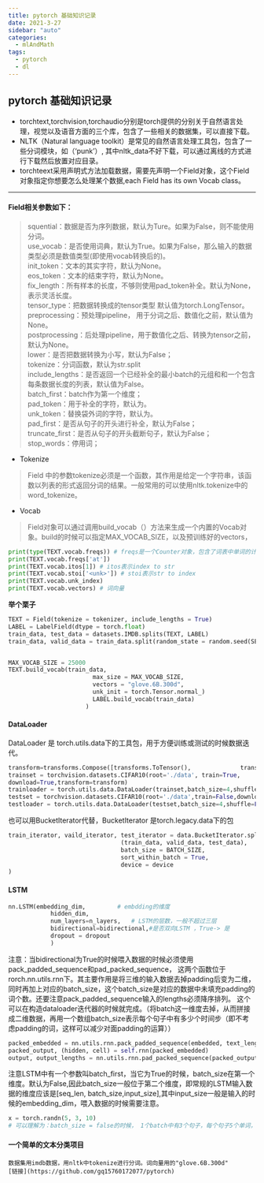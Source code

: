 ```yaml
---
title: pytorch 基础知识记录
date: 2021-3-27
sidebar: "auto"
categories:
  - mlAndMath
tags:
  - pytorch
  - dl
---
```


## pytorch 基础知识记录
 - torchtext,torchvision,torchaudio分别是torch提供的分别关于自然语言处理，视觉以及语音方面的三个库，包含了一些相关的数据集，可以直接下载。
 - NLTK（Natural language toolkit）是常见的自然语言处理工具包，包含了一些分词模块，如（‘punk’）, 其中nltk_data不好下载，可以通过离线的方式进行下载然后放置对应目录。
 - torchteext采用声明式方法加载数据，需要先声明一个Field对象，这个Field对象指定你想要怎么处理某个数据,each Field has its own Vocab class。
 - - -
 
#### Field相关参数如下：
> squential：数据是否为序列数据，默认为Ture。如果为False，则不能使用分词。  
use_vocab：是否使用词典，默认为True。如果为False，那么输入的数据类型必须是数值类型(即使用vocab转换后的)。  
init_token：文本的其实字符，默认为None。  
eos_token：文本的结束字符，默认为None。  
fix_length：所有样本的长度，不够则使用pad_token补全。默认为None，表示灵活长度。  
tensor_type：把数据转换成的tensor类型 默认值为torch.LongTensor。  
preprocessing：预处理pipeline， 用于分词之后、数值化之前，默认值为None。  
postprocessing：后处理pipeline，用于数值化之后、转换为tensor之前，默认为None。  
lower：是否把数据转换为小写，默认为False；  
tokenize：分词函数，默认为str.split  
include_lengths：是否返回一个已经补全的最小batch的元组和和一个包含每条数据长度的列表，默认值为False。  
batch_first：batch作为第一个维度；  
pad_token：用于补全的字符，默认为<pad>。  
unk_token：替换袋外词的字符，默认为<unk>。  
pad_first：是否从句子的开头进行补全，默认为False；  
truncate_first：是否从句子的开头截断句子，默认为False；  
stop_words：停用词；  

- Tokenize
> Field 中的参数tokenize必须是一个函数，其作用是给定一个字符串，该函数以列表的形式返回分词的结果。一般常用的可以使用nltk.tokenize中的word_tokenize。

- Vocab
> Field对象可以通过调用build_vocab（）方法来生成一个内置的Vocab对象。build的时候可以指定MAX_VOCAB_SIZE，以及预训练好的vectors，
 
 ```python
print(type(TEXT.vocab.freqs)) # freqs是一个Counter对象，包含了词表中单词的计数信息
print(TEXT.vocab.freqs['at'])
print(TEXT.vocab.itos[1]) # itos表示index to str
print(TEXT.vocab.stoi['<unk>']) # stoi表示str to index
print(TEXT.vocab.unk_index)
print(TEXT.vocab.vectors) # 词向量
```
**举个栗子**
```python
TEXT = Field(tokenize = tokenizer, include_lengths = True)
LABEL = LabelField(dtype = torch.float)
train_data, test_data = datasets.IMDB.splits(TEXT, LABEL)
train_data, valid_data = train_data.split(random_state = random.seed(SEED))


MAX_VOCAB_SIZE = 25000
TEXT.build_vocab(train_data,       
                        max_size = MAX_VOCAB_SIZE,      
                        vectors = "glove.6B.300d",    
                        unk_init = torch.Tensor.normal_)
                        LABEL.build_vocab(train_data)
                      )
```
#### DataLoader
DataLoader 是 torch.utils.data下的工具包，用于方便训练或测试的时候数据迭代。
```python
transform=transforms.Compose([transforms.ToTensor(),              transforms.Normalize((0.5,0.5,0.5),0.5,0.5,0.5))]                                                     )
trainset = torchvision.datasets.CIFAR10(root='./data', train=True, 
download=True,transform=transform)
trainloader = torch.utils.data.DataLoader(trainset,batch_size=4,shuffle=True,num_workers=2)
testset = torchvision.datasets.CIFAR10(root='./data',train=False,download=True,transform=transform)
testloader = torch.utils.data.DataLoader(testset,batch_size=4,shuffle=False,num_workers=2)
```
也可以用BucketIterator代替，BucketIterator 是torch.legacy.data下的包

```python
train_iterator, vaild_iterator, test_iterator = data.BucketIterator.splits(   
                                (train_data, valid_data, test_data),   
                                batch_size = BATCH_SIZE, 
                                sort_within_batch = True,  
                                device = device
)
```

#### LSTM 
```python
nn.LSTM(embedding_dim,         # embdding的维度
            hidden_dim,          
            num_layers=n_layers,   # LSTM的层数，一般不超过三层
            bidirectional=bidirectional,#是否双向LSTM ，True-> 是    
            dropout = dropout
            )
```
注意：当bidirectional为True的时候喂入数据的时候必须使用pack_padded_sequence和pad_packed_sequence，
这两个函数位于rorch.nn.utils.rnn下。其主要作用是将三维的输入数据去掉padding后变为二维，同时再加上对应的batch_size，这个batch_size是对应的数据中未填充padding的词个数。还要注意pack_padded_sequence输入的lengths必须降序排列。
这个可以在构造dataloader迭代器的时候就完成。（将batch这一维度去掉，从而拼接成二维数据，再用一个数组batch_size表示每个句子中有多少个时间步（即不考虑padding的词，这样可以减少对面padding的运算））
```python
packed_embedded = nn.utils.rnn.pack_padded_sequence(embedded, text_lengths)
packed_output, (hidden, cell) = self.rnn(packed_embedded)
output, output_lengths = nn.utils.rnn.pad_packed_sequence(packed_output)
```
注意LSTM中有一个参数叫batch_first，当它为True的时候，batch_size在第一个维度。默认为False,因此batch_size一般位于第二个维度，即常规的LSTM输入数据的维度应该是[seq_len, batch_size,input_size],其中input_size一般是输入的时候的embedding_dim，喂入数据的时候需要注意。
```python
x = torch.randn(5, 3, 10)
# 可以理解为：batch_size = false的时候， 1个batch中有3个句子，每个句子5个单词，每个单词用10维的向量表示；而句子的长度是不一样的，所以seq_len可长可短，这也是LSTM可以解决长短序列的特殊之处。只有seq_len这一参数是可变的。
```
#### 一个简单的文本分类项目
    数据集用imdb数据，用nltk中tokenize进行分词。词向量用的"glove.6B.300d"
    [链接](https://github.com/gq15760172077/pytorch)